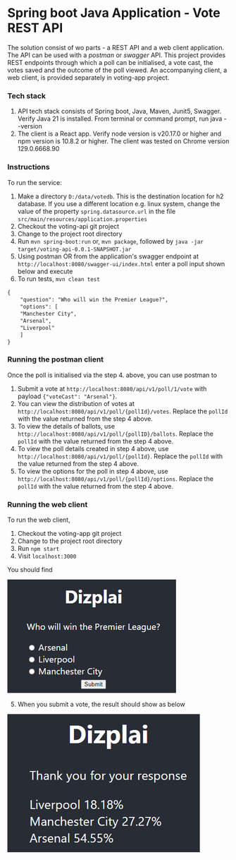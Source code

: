 # Spring boot Java Application - Vote REST API
The solution consist of wo parts - a REST API and a web client application. The API can be used with a *postman* or *swagger* API. This project provides REST endpoints through which a poll can be initialised, a vote cast, the votes saved and the outcome of the poll viewed. An accompanying client, a web client, is provided separately in voting-app project.
### Tech stack
1. API tech stack consists of Spring boot, Java, Maven, Junit5, Swagger. Verify Java 21 is installed. From terminal or command prompt, run java --version
2. The client is a React app. Verify node version is v20.17.0 or higher and npm version is 10.8.2 or higher. The client was tested on Chrome version 129.0.6668.90 
### Instructions
To run the service:
1. Make a directory ```D:/data/votedb```. This is the destination location for h2 database. If you use a different location e.g. linux system, change the value of the property ```spring.datasource.url``` in the file ```src/main/resources/application.properties```
2. Checkout the voting-api git project
3. Change to the project root directory
4. Run ```mvn spring-boot:run``` or, ```mvn package```, followed by ```java -jar target/voting-api-0.0.1-SNAPSHOT.jar```
5. Using postman OR from the application's swagger endpoint at ```http://localhost:8080/swagger-ui/index.html``` enter a poll input shown below and execute
6. To run tests, ```mvn clean test```

```
{
    "question": "Who will win the Premier League?",
    "options": [
    "Manchester City",
    "Arsenal",
    "Liverpool"
    ]
}
```

### Running the postman client
Once the poll is initialised via the step 4. above, you can use postman to 
1. Submit a vote at ```http://localhost:8080/api/v1/poll/1/vote``` with payload ```{"voteCast": "Arsenal"}```. 
2. You can view the distribution of votes at ```http://localhost:8080/api/v1/poll/{pollId}/votes```. Replace the ```pollId``` with the value returned from the step 4 above. 
3. To view the details of ballots, use ```http://localhost:8080/api/v1/poll/{pollID}/ballots```. Replace the ```pollId``` with the value returned from the step 4 above.
4. To view the poll details created in step 4 above, use ```http://localhost:8080/api/v1/poll/{pollId}```. Replace the ```pollId``` with the value returned from the step 4 above.
5. To view the options for the poll in step 4 above, use ```http://localhost:8080/api/v1/poll/{pollId}/options```. Replace the ```pollId``` with the value returned from the step 4 above.

### Running the web client
To run the web client,
1. Checkout the voting-app git project
2. Change to the project root directory
3. Run ```npm start```
4. Visit ```localhost:3000```

You should find

![dizplai.png](dizplai.png)

5. When you submit a vote, the result should show as below

![dizplai-result.png](dizplai-result.png)

